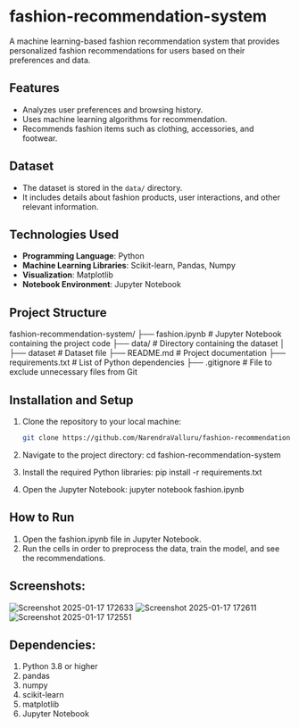 # fashion-recommendation-system
A machine learning-based fashion recommendation system that provides personalized fashion recommendations for users based on their preferences and data.

## Features
- Analyzes user preferences and browsing history.
- Uses machine learning algorithms for recommendation.
- Recommends fashion items such as clothing, accessories, and footwear.

## Dataset
- The dataset is stored in the `data/` directory.
- It includes details about fashion products, user interactions, and other relevant information.

## Technologies Used
- **Programming Language**: Python
- **Machine Learning Libraries**: Scikit-learn, Pandas, Numpy
- **Visualization**: Matplotlib
- **Notebook Environment**: Jupyter Notebook

## Project Structure
fashion-recommendation-system/ ├── fashion.ipynb # Jupyter Notebook containing the project code
 ├── data/ # Directory containing the dataset │
  ├── dataset # Dataset file 
├── README.md # Project documentation 
├── requirements.txt # List of Python dependencies 
├── .gitignore # File to exclude unnecessary files from Git


## Installation and Setup
1. Clone the repository to your local machine:
   ```bash
   git clone https://github.com/NarendraValluru/fashion-recommendation-system.git

2. Navigate to the project directory:
    cd fashion-recommendation-system

3. Install the required Python libraries:
    pip install -r requirements.txt
4. Open the Jupyter Notebook:
    jupyter notebook fashion.ipynb

## How to Run
1. Open the fashion.ipynb file in Jupyter Notebook.
2. Run the cells in order to preprocess the data, train the model, and see the recommendations.

## Screenshots:
![Screenshot 2025-01-17 172633](https://github.com/user-attachments/assets/f0aaa025-513f-4231-bde9-cb823d71d183)
![Screenshot 2025-01-17 172611](https://github.com/user-attachments/assets/723292e1-21ec-400d-9160-26baf24616b6)
![Screenshot 2025-01-17 172551](https://github.com/user-attachments/assets/04f2fb39-b1df-4238-85e4-17365d575d15)

## Dependencies:

1. Python 3.8 or higher
2. pandas
3. numpy
4. scikit-learn
5. matplotlib
6. Jupyter Notebook



